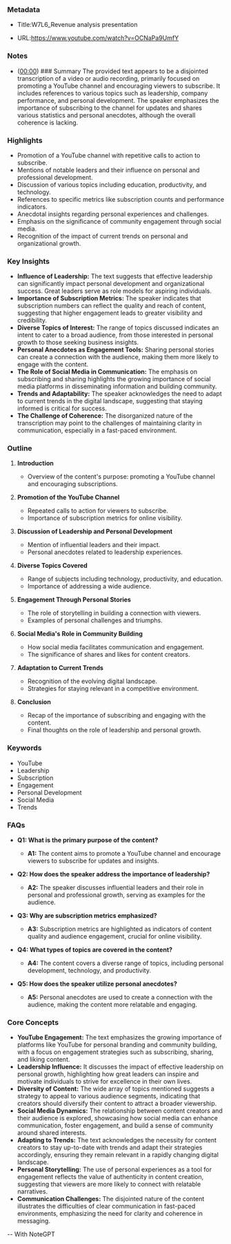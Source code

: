 ### Metadata

- Title:W7L6_Revenue analysis presentation

- URL:<https://www.youtube.com/watch?v=OCNaPa9UmfY>

### Notes

- ([00:00](https://www.youtube.com/watch?v=OCNaPa9UmfY&t=0s)) ### Summary
The provided text appears to be a disjointed transcription of a video or audio recording, primarily focused on promoting a YouTube channel and encouraging viewers to subscribe. It includes references to various topics such as leadership, company performance, and personal development. The speaker emphasizes the importance of subscribing to the channel for updates and shares various statistics and personal anecdotes, although the overall coherence is lacking.

### Highlights

- Promotion of a YouTube channel with repetitive calls to action to subscribe.
- Mentions of notable leaders and their influence on personal and professional development.
- Discussion of various topics including education, productivity, and technology.
- References to specific metrics like subscription counts and performance indicators.
- Anecdotal insights regarding personal experiences and challenges.
- Emphasis on the significance of community engagement through social media.
- Recognition of the impact of current trends on personal and organizational growth.

### Key Insights

- **Influence of Leadership:** The text suggests that effective leadership can significantly impact personal development and organizational success. Great leaders serve as role models for aspiring individuals.
- **Importance of Subscription Metrics:** The speaker indicates that subscription numbers can reflect the quality and reach of content, suggesting that higher engagement leads to greater visibility and credibility.
- **Diverse Topics of Interest:** The range of topics discussed indicates an intent to cater to a broad audience, from those interested in personal growth to those seeking business insights.
- **Personal Anecdotes as Engagement Tools:** Sharing personal stories can create a connection with the audience, making them more likely to engage with the content.
- **The Role of Social Media in Communication:** The emphasis on subscribing and sharing highlights the growing importance of social media platforms in disseminating information and building community.
- **Trends and Adaptability:** The speaker acknowledges the need to adapt to current trends in the digital landscape, suggesting that staying informed is critical for success.
- **The Challenge of Coherence:** The disorganized nature of the transcription may point to the challenges of maintaining clarity in communication, especially in a fast-paced environment.

### Outline

1. **Introduction**
   - Overview of the content's purpose: promoting a YouTube channel and encouraging subscriptions.
  
2. **Promotion of the YouTube Channel**
   - Repeated calls to action for viewers to subscribe.
   - Importance of subscription metrics for online visibility.

3. **Discussion of Leadership and Personal Development**
   - Mention of influential leaders and their impact.
   - Personal anecdotes related to leadership experiences.

4. **Diverse Topics Covered**
   - Range of subjects including technology, productivity, and education.
   - Importance of addressing a wide audience.

5. **Engagement Through Personal Stories**
   - The role of storytelling in building a connection with viewers.
   - Examples of personal challenges and triumphs.

6. **Social Media's Role in Community Building**
   - How social media facilitates communication and engagement.
   - The significance of shares and likes for content creators.

7. **Adaptation to Current Trends**
   - Recognition of the evolving digital landscape.
   - Strategies for staying relevant in a competitive environment.

8. **Conclusion**
   - Recap of the importance of subscribing and engaging with the content.
   - Final thoughts on the role of leadership and personal growth.

### Keywords

- YouTube
- Leadership
- Subscription
- Engagement
- Personal Development
- Social Media
- Trends

### FAQs

- **Q1: What is the primary purpose of the content?**
  - **A1:** The content aims to promote a YouTube channel and encourage viewers to subscribe for updates and insights.

- **Q2: How does the speaker address the importance of leadership?**
  - **A2:** The speaker discusses influential leaders and their role in personal and professional growth, serving as examples for the audience.

- **Q3: Why are subscription metrics emphasized?**
  - **A3:** Subscription metrics are highlighted as indicators of content quality and audience engagement, crucial for online visibility.

- **Q4: What types of topics are covered in the content?**
  - **A4:** The content covers a diverse range of topics, including personal development, technology, and productivity.

- **Q5: How does the speaker utilize personal anecdotes?**
  - **A5:** Personal anecdotes are used to create a connection with the audience, making the content more relatable and engaging.

### Core Concepts

- **YouTube Engagement:** The text emphasizes the growing importance of platforms like YouTube for personal branding and community building, with a focus on engagement strategies such as subscribing, sharing, and liking content.
- **Leadership Influence:** It discusses the impact of effective leadership on personal growth, highlighting how great leaders can inspire and motivate individuals to strive for excellence in their own lives.
- **Diversity of Content:** The wide array of topics mentioned suggests a strategy to appeal to various audience segments, indicating that creators should diversify their content to attract a broader viewership.
- **Social Media Dynamics:** The relationship between content creators and their audience is explored, showcasing how social media can enhance communication, foster engagement, and build a sense of community around shared interests.
- **Adapting to Trends:** The text acknowledges the necessity for content creators to stay up-to-date with trends and adapt their strategies accordingly, ensuring they remain relevant in a rapidly changing digital landscape.
- **Personal Storytelling:** The use of personal experiences as a tool for engagement reflects the value of authenticity in content creation, suggesting that viewers are more likely to connect with relatable narratives.
- **Communication Challenges:** The disjointed nature of the content illustrates the difficulties of clear communication in fast-paced environments, emphasizing the need for clarity and coherence in messaging.

-- With NoteGPT
